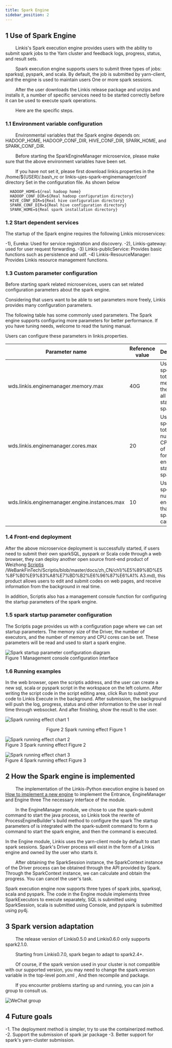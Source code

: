 ```yaml
---
title: Spark Engine
sidebar_position: 2
---
```


## 1 Use of Spark Engine
&nbsp;&nbsp;&nbsp;&nbsp;&nbsp;&nbsp;&nbsp;&nbsp;Linkis's Spark execution engine provides users with the ability to submit spark jobs to the Yarn cluster and feedback logs, progress, status, and result sets.

&nbsp;&nbsp;&nbsp;&nbsp;&nbsp;&nbsp;&nbsp;&nbsp;Spark execution engine supports users to submit three types of jobs: sparksql, pyspark, and scala. By default, the job is submitted by yarn-client, and the engine is used to maintain users One or more spark sessions.

&nbsp;&nbsp;&nbsp;&nbsp;&nbsp;&nbsp;&nbsp;&nbsp;After the user downloads the Linkis release package and unzips and installs it, a number of specific services need to be started correctly before it can be used to execute spark operations.

&nbsp;&nbsp;&nbsp;&nbsp;&nbsp;&nbsp;&nbsp;&nbsp;Here are the specific steps.

### 1.1 Environment variable configuration

&nbsp;&nbsp;&nbsp;&nbsp;&nbsp;&nbsp;&nbsp;&nbsp;Environmental variables that the Spark engine depends on: HADOOP_HOME, HADOOP_CONF_DIR, HIVE_CONF_DIR, SPARK_HOME, and SPARK_CONF_DIR.

&nbsp;&nbsp;&nbsp;&nbsp;&nbsp;&nbsp;&nbsp;&nbsp;Before starting the SparkEngineManager microservice, please make sure that the above environment variables have been set.

&nbsp;&nbsp;&nbsp;&nbsp;&nbsp;&nbsp;&nbsp;&nbsp;If you have not set it, please first download linkis.properties in the /home/${USER}/.bash_rc or linkis-ujes-spark-enginemanager/conf directory Set in the configuration file. As shown below
```properties
  HADOOP_HOME=${real hadoop home}
  HADOOP_CONF_DIR=${Real hadoop configuration directory}
  HIVE_CONF_DIR=${Real hive configuration directory}
  SPARK_CONF_DIR=${Real hive configuration directory}
  SPARK_HOME=${Real spark installation directory}
```

### 1.2 Start dependent services

The startup of the Spark engine requires the following Linkis microservices:

-1), Eureka: Used for service registration and discovery.
-2), Linkis-gateway: used for user request forwarding.
-3) Linkis-publicService: Provides basic functions such as persistence and udf.
-4) Linkis-ResourceManager: Provides Linkis resource management functions.

### 1.3 Custom parameter configuration

Before starting spark related microservices, users can set related configuration parameters about the spark engine.

Considering that users want to be able to set parameters more freely, Linkis provides many configuration parameters.

The following table has some commonly used parameters. The Spark engine supports configuring more parameters for better performance. If you have tuning needs, welcome to read the tuning manual.

Users can configure these parameters in linkis.properties.


| Parameter name | Reference value | Description |
| ------------ | ------------ | ------------ |
| wds.linkis.enginemanager.memory.max | 40G| Used to specify the total memory of the client of all engines started by sparkEM |
| wds.linkis.enginemanager.cores.max | 20 | Used to specify the total number of CPU cores of the client for all engines started by sparkEM |
| wds.linkis.enginemanager.engine.instances.max | 10 | Used to specify the number of engines that sparkEM can start |




### 1.4 Front-end deployment

After the above microservice deployment is successfully started, if users need to submit their own sparkSQL, pyspark or Scala code through a web browser, they can deploy another open source front-end product of Weizhong [Scriptis](https://github.com) /WeBankFinTech/Scriptis/blob/master/docs/zh_CN/ch1/%E5%89%8D%E5%8F%B0%E9%83%A8%E7%BD%B2%E6%96%87%E6%A1% A3.md), this product allows users to edit and submit codes on web pages, and receive information from the background in real time.

In addition, Scriptis also has a management console function for configuring the startup parameters of the spark engine.

### 1.5 spark startup parameter configuration

The Scriptis page provides us with a configuration page where we can set startup parameters. The memory size of the Driver, the number of executors, and the number of memory and CPU cores can be set. These parameters will be read and used to start a spark engine.

![Spark startup parameter configuration diagram](../images/ch6/spark_conf.png)<br/>
Figure 1 Management console configuration interface

### 1.6 Running examples

In the web browser, open the scriptis address, and the user can create a new sql, scala or pyspark script in the workspace on the left column. After writing the script code in the script editing area, click Run to submit your code to Linkis Execute in the background. After submission, the background will push the log, progress, status and other information to the user in real time through websocket. And after finishing, show the result to the user.

![Spark running effect chart 1](../images/ch6/spark_run1.png)<br/>
<center>Figure 2 Spark running effect Figure 1</center>

![Spark running effect chart 2](../images/ch6/spark_run2.png)<br/>
Figure 3 Spark running effect Figure 2

![Spark running effect chart 3](../images/ch6/spark_run3.png)<br/>
Figure 4 Spark running effect Figure 3

## 2 How the Spark engine is implemented

&nbsp;&nbsp;&nbsp;&nbsp;&nbsp;&nbsp;&nbsp;&nbsp;The implementation of the Linkis-Python execution engine is based on [How to implement a new engine](/development/new_engine_conn.md) to implement the Entrance, EngineManager and Engine three The necessary interface of the module.

&nbsp;&nbsp;&nbsp;&nbsp;&nbsp;&nbsp;&nbsp;&nbsp;In the EngineManager module, we chose to use the spark-submit command to start the java process, so Linkis took the rewrite of ProcessEngineBuilder's build method to configure the spark The startup parameters of is integrated with the spark-submit command to form a command to start the spark engine, and then the command is executed.

In the Engine module, Linkis uses the yarn-client mode by default to start spark sessions. Spark's Driver process will exist in the form of a Linkis engine and owned by the user who starts it.

&nbsp;&nbsp;&nbsp;&nbsp;&nbsp;&nbsp;&nbsp;&nbsp;After obtaining the SparkSession instance, the SparkContext instance of the Driver process can be obtained through the API provided by Spark. Through the SparkContext instance, we can calculate and obtain the progress. You can cancel the user's task.

Spark execution engine now supports three types of spark jobs, sparksql, scala and pyspark. The code in the Engine module implements three SparkExecutors to execute separately, SQL is submitted using SparkSession, scala is submitted using Console, and pyspark is submitted using py4j.

## 3 Spark version adaptation

&nbsp;&nbsp;&nbsp;&nbsp;&nbsp;&nbsp;&nbsp;&nbsp;The release version of Linkis0.5.0 and Linkis0.6.0 only supports spark2.1.0.

&nbsp;&nbsp;&nbsp;&nbsp;&nbsp;&nbsp;&nbsp;&nbsp;Starting from Linkis0.7.0, spark began to adapt to spark2.4+.

&nbsp;&nbsp;&nbsp;&nbsp;&nbsp;&nbsp;&nbsp;&nbsp;Of course, if the spark version used in your cluster is not compatible with our supported version, you may need to change the spark.version variable in the top-level pom.xml , And then recompile and package.

&nbsp;&nbsp;&nbsp;&nbsp;&nbsp;&nbsp;&nbsp;&nbsp;If you encounter problems starting up and running, you can join a group to consult us.

![WeChat group](../images/ch6/group.png)<br/>

## 4 Future goals

-1. The deployment method is simpler, try to use the containerized method.
-2. Support the submission of spark jar package
-3. Better support for spark's yarn-cluster submission.